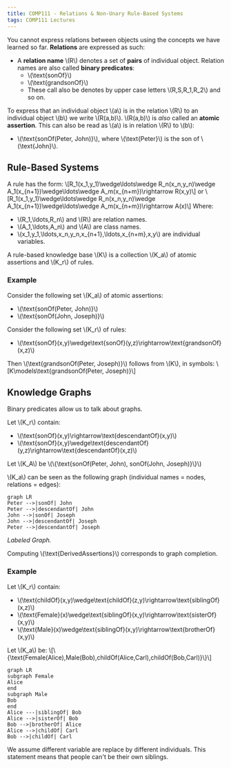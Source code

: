 ```yaml
---
title: COMP111 - Relations & Non-Unary Rule-Based Systems
tags: COMP111 Lectures
---
```

You cannot express relations between objects using the concepts we have learned so far. **Relations** are expressed as such: 

* A **relation name** &#92;(R&#92;) denotes a set of **pairs** of individual object. Relation names are also called **binary predicates**: 
	* &#92;(&#92;text{sonOf}&#92;)
	* &#92;(&#92;text{grandsonOf}&#92;)
	* These call also be denotes by upper case letters &#92;(R,S,R_1,R_2&#92;) and so on.
	
To express that an individual object &#92;(a&#92;) is in the relation &#92;(R&#92;) to an individual object &#92;(b&#92;) we write &#92;(R(a,b)&#92;). &#92;(R(a,b)&#92;) is *also* called an **atomic assertion**. This can also be read as &#92;(a&#92;) is in relation &#92;(R&#92;) to &#92;(b&#92;):

* &#92;(&#92;text{sonOf(Peter, John)}&#92;), where &#92;(&#92;text{Peter}&#92;) is the son of &#92;(&#92;text{John}&#92;).

## Rule-Based Systems
A rule has the form:
&#92;[R_1(x_1,y_1)&#92;wedge&#92;ldots&#92;wedge R_n(x_n,y_n)&#92;wedge A_1(x_{n+1})&#92;wedge&#92;ldots&#92;wedge A_m(x_{n+m})&#92;rightarrow R(x,y)&#92;]
or
&#92;[R_1(x_1,y_1)&#92;wedge&#92;ldots&#92;wedge R_n(x_n,y_n)&#92;wedge A_1(x_{n+1})&#92;wedge&#92;ldots&#92;wedge A_m(x_{n+m})&#92;rightarrow A(x)&#92;]
Where:

* &#92;(R_1,&#92;ldots,R_n&#92;) and &#92;(R&#92;) are relation names.
* &#92;(A_1,&#92;ldots,A_n&#92;) and &#92;(A&#92;) are class names.
* &#92;(x_1,y_1,&#92;ldots,x_n,y_n,x_{n+1},&#92;ldots,x_{n+m},x,y&#92;) are individual variables.

A rule-based knowledge base &#92;(K&#92;) is a collection &#92;(K_a&#92;) of atomic assertions and &#92;(K_r&#92;) of rules.

### Example

Consider the following set &#92;(K_a&#92;) of atomic assertions:

* &#92;(&#92;text{sonOf(Peter, John)}&#92;)
* &#92;(&#92;text{sonOf(John, Joseph)}&#92;)

Consider the following set &#92;(K_r&#92;) of rules:

* &#92;(&#92;text{sonOf}(x,y)&#92;wedge&#92;text{sonOf}(y,z)&#92;rightarrow&#92;text{grandsonOf}(x,z)&#92;)

Then &#92;(&#92;text{grandsonOf(Peter, Joseph)}&#92;) follows from &#92;(K&#92;), in symbols:
&#92;[K&#92;models&#92;text{grandsonOf(Peter, Joseph)}&#92;]

## Knowledge Graphs

Binary predicates allow us to talk about graphs.

Let &#92;(K_r&#92;) contain:

* &#92;(&#92;text{sonOf}(x,y)&#92;rightarrow&#92;text{descendantOf}(x,y)&#92;)
* &#92;(&#92;text{sonOf}(x,y)&#92;wedge&#92;text{descendantOf}(y,z)&#92;rightarrow&#92;text{descendantOf}(x,z)&#92;)

Let &#92;(K_A&#92;) be &#92;(&#92;{&#92;text{sonOf(Peter, John), sonOf(John, Joseph)}&#92;}&#92;)

&#92;(K_a&#92;) can be seen as the following graph  (individual names = nodes, relations = edges):

```mermaid
graph LR
Peter -->|sonOf| John
Peter -->|descendantOf| John
John -->|sonOf| Joseph
John -->|descendantOf| Joseph
Peter -->|descendantOf| Joseph

```
*Labeled Graph.*

Computing &#92;(&#92;text{DerivedAssertions}&#92;) corresponds to graph completion.

### Example

Let &#92;(K_r&#92;) contain:

* &#92;(&#92;text{childOf}(x,y)&#92;wedge&#92;text{childOf}(z,y)&#92;rightarrow&#92;text{siblingOf}(x,z)&#92;)
* &#92;(&#92;text{Female}(x)&#92;wedge&#92;text{siblingOf}(x,y)&#92;rightarrow&#92;text{sisterOf}(x,y)&#92;)
* &#92;(&#92;text{Male}(x)&#92;wedge&#92;text{siblingOf}(x,y)&#92;rightarrow&#92;text{brotherOf}(x,y)&#92;)

Let &#92;(K_a&#92;) be:
&#92;[&#92;{&#92;text{Female(Alice),Male(Bob),childOf(Alice,Carl),childOf(Bob,Carl)}&#92;}&#92;]

```mermaid
graph LR
subgraph Female
Alice
end
subgraph Male
Bob
end
Alice ---|siblingOf| Bob
Alice -->|sisterOf| Bob
Bob -->|brotherOf| Alice
Alice -->|childOf| Carl
Bob -->|childOf| Carl
```

We assume different variable are replace by different individuals. This statement means that people can't be their own siblings.



